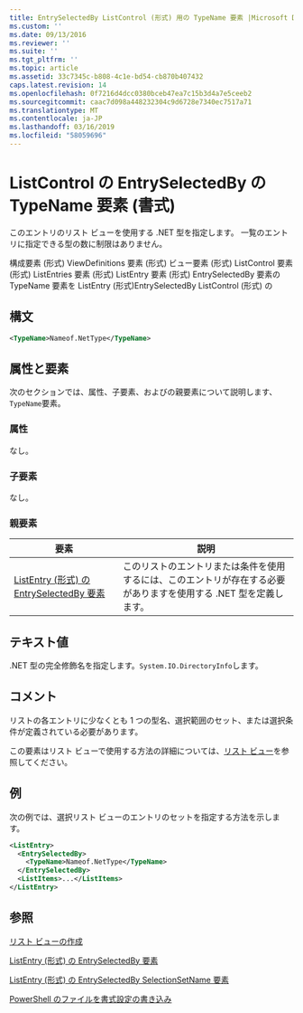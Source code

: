 ```yaml
---
title: EntrySelectedBy ListControl (形式) 用の TypeName 要素 |Microsoft Docs
ms.custom: ''
ms.date: 09/13/2016
ms.reviewer: ''
ms.suite: ''
ms.tgt_pltfrm: ''
ms.topic: article
ms.assetid: 33c7345c-b808-4c1e-bd54-cb870b407432
caps.latest.revision: 14
ms.openlocfilehash: 0f7216d4dcc0380bceb47ea7c15b3d4a7e5ceeb2
ms.sourcegitcommit: caac7d098a448232304c9d6728e7340ec7517a71
ms.translationtype: MT
ms.contentlocale: ja-JP
ms.lasthandoff: 03/16/2019
ms.locfileid: "58059696"
---
```

# <a name="typename-element-for-entryselectedby-for-listcontrol-format"></a>ListControl の EntrySelectedBy の TypeName 要素 (書式)

このエントリのリスト ビューを使用する .NET 型を指定します。 一覧のエントリに指定できる型の数に制限はありません。

構成要素 (形式) ViewDefinitions 要素 (形式) ビュー要素 (形式) ListControl 要素 (形式) ListEntries 要素 (形式) ListEntry 要素 (形式) EntrySelectedBy 要素の TypeName 要素を ListEntry (形式)EntrySelectedBy ListControl (形式) の

## <a name="syntax"></a>構文

```xml
<TypeName>Nameof.NetType</TypeName>
```

## <a name="attributes-and-elements"></a>属性と要素

次のセクションでは、属性、子要素、およびの親要素について説明します、`TypeName`要素。

### <a name="attributes"></a>属性

なし。

### <a name="child-elements"></a>子要素

なし。

### <a name="parent-elements"></a>親要素

|要素|説明|
|-------------|-----------------|
|[ListEntry (形式) の EntrySelectedBy 要素](./entryselectedby-element-for-listentry-for-listcontrol-format.md)|このリストのエントリまたは条件を使用するには、このエントリが存在する必要がありますを使用する .NET 型を定義します。|

## <a name="text-value"></a>テキスト値

.NET 型の完全修飾名を指定します。`System.IO.DirectoryInfo`します。

## <a name="remarks"></a>コメント

リストの各エントリに少なくとも 1 つの型名、選択範囲のセット、または選択条件が定義されている必要があります。

この要素はリスト ビューで使用する方法の詳細については、[リスト ビュー](./creating-a-list-view.md)を参照してください。

## <a name="example"></a>例

次の例では、選択リスト ビューのエントリのセットを指定する方法を示します。

```xml
<ListEntry>
  <EntrySelectedBy>
    <TypeName>Nameof.NetType</TypeName>
  </EntrySelectedBy>
  <ListItems>...</ListItems>
</ListEntry>
```

## <a name="see-also"></a>参照

[リスト ビューの作成](./creating-a-list-view.md)

[ListEntry (形式) の EntrySelectedBy 要素](./entryselectedby-element-for-listentry-for-listcontrol-format.md)

[ListEntry (形式) の EntrySelectedBy SelectionSetName 要素](./selectionsetname-element-for-entryselectedby-for-listcontrol-format.md)

[PowerShell のファイルを書式設定の書き込み](./writing-a-powershell-formatting-file.md)
